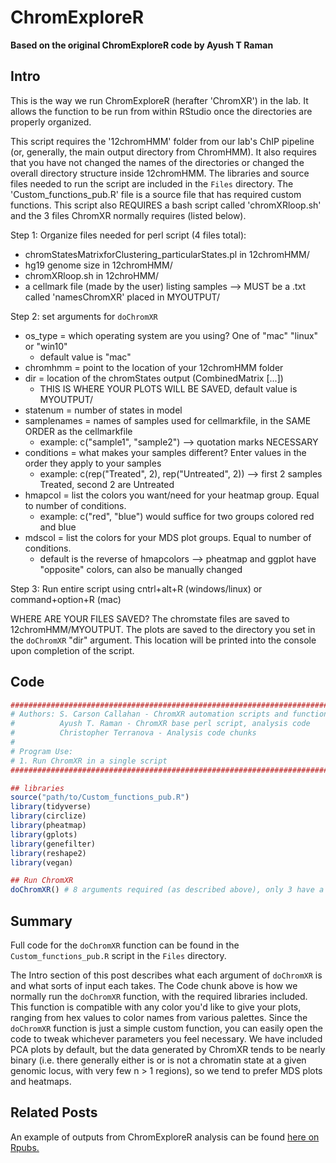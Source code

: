 ChromExploreR
================

**Based on the original ChromExploreR code by Ayush T Raman**


Intro
-----

This is the way we run ChromExploreR (herafter 'ChromXR') in the lab. It allows the function to be run from within RStudio once the directories are properly organized.

This script requires the '12chromHMM' folder from our lab's ChIP pipeline (or, generally, the main output directory from ChromHMM). It also requires that you have not changed the names of the directories or changed the overall directory structure inside 12chromHMM. The libraries and source files needed to run the script are included in the `Files` directory. The 'Custom\_functions\_pub.R' file is a source file that has required custom functions. This script also REQUIRES a bash script called 'chromXRloop.sh' and the 3 files ChromXR normally requires (listed below).

Step 1: Organize files needed for perl script (4 files total):

-   chromStatesMatrixforClustering\_particularStates.pl in 12chromHMM/
-   hg19 genome size in 12chromHMM/
-   chromXRloop.sh in 12chroHMM/
-   a cellmark file (made by the user) listing samples --&gt; MUST be a .txt called 'namesChromXR' placed in MYOUTPUT/

Step 2: set arguments for `doChromXR`

-   os\_type = which operating system are you using? One of "mac" "linux" or "win10"
    -   default value is "mac"
-   chromhmm = point to the location of your 12chromHMM folder
-   dir = location of the chromStates output (CombinedMatrix \[...\])
    -   THIS IS WHERE YOUR PLOTS WILL BE SAVED, default value is MYOUTPUT/
-   statenum = number of states in model
-   samplenames = names of samples used for cellmarkfile, in the SAME ORDER as the cellmarkfile
    -   example: c("sample1", "sample2") --&gt; quotation marks NECESSARY
-   conditions = what makes your samples different? Enter values in the order they apply to your samples
    -   example: c(rep("Treated", 2), rep("Untreated", 2)) --&gt; first 2 samples Treated, second 2 are Untreated
-   hmapcol = list the colors you want/need for your heatmap group. Equal to number of conditions.
    -   example: c("red", "blue") would suffice for two groups colored red and blue
-   mdscol = list the colors for your MDS plot groups. Equal to number of conditions.
    -   default is the reverse of hmapcolors --&gt; pheatmap and ggplot have "opposite" colors, can also be manually changed

Step 3: Run entire script using cntrl+alt+R (windows/linux) or command+option+R (mac)

WHERE ARE YOUR FILES SAVED? The chromstate files are saved to 12chromHMM/MYOUTPUT. The plots are saved to the directory you set in the `doChromXR` "dir" argument. This location will be printed into the console upon completion of the script.

Code
----

``` r
##############################################################################
# Authors: S. Carson Callahan - ChromXR automation scripts and functions
#          Ayush T. Raman - ChromXR base perl script, analysis code
#          Christopher Terranova - Analysis code chunks
# 
# Program Use:
# 1. Run ChromXR in a single script
##############################################################################

## libraries
source("path/to/Custom_functions_pub.R")
library(tidyverse)
library(circlize)
library(pheatmap)
library(gplots)
library(genefilter)
library(reshape2)
library(vegan)

## Run ChromXR
doChromXR() # 8 arguments required (as described above), only 3 have a default value (os_type, dir, mdscol)
```

Summary
-------

Full code for the `doChromXR` function can be found in the `Custom_functions_pub.R` script in the `Files` directory.

The Intro section of this post describes what each argument of `doChromXR` is and what sorts of input each takes. The Code chunk above is how we normally run the `doChromXR` function, with the required libraries included. This function is compatible with any color you'd like to give your plots, ranging from hex values to color names from various palettes. Since the `doChromXR` function is just a simple custom function, you can easily open the code to tweak whichever parameters you feel necessary. We have included PCA plots by default, but the data generated by ChromXR tends to be nearly binary (i.e. there generally either is or is not a chromatin state at a given genomic locus, with very few n &gt; 1 regions), so we tend to prefer MDS plots and heatmaps.

Related Posts
-----

An example of outputs from ChromExploreR analysis can be found [here on Rpubs.](http://rpubs.com/cjt5/502911)
